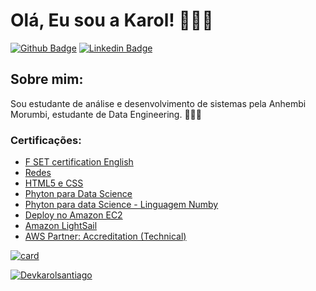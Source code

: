 # Olá, Eu sou a Karol! 👩🏻‍💻

[![Github Badge](https://img.shields.io/badge/-Github-000?style=flat-square&logo=Github&logoColor=white&link=https://github.com/Devkarolsantiago)](https://github.com/Devkarolsantiago)
[![Linkedin Badge](https://img.shields.io/badge/-LinkedIn-blue?style=flat-square&logo=Linkedin&logoColor=white&link=https://www.linkedin.com/in/)](https://www.linkedin.com/in/karolina-santiago-lopes)


## Sobre mim:
 Sou estudante de análise e desenvolvimento de sistemas pela Anhembi Morumbi, estudante de Data Engineering. 👨🏼‍🏫 
### Certificações:
- [F SET certification English](https://www.efset.org/cert/zkSj7j)
- [Redes](https://cursos.alura.com.br/certificate/770ae4b2-5d7d-4ba6-a383-6ce55d62ca59)
- [HTML5 e CSS](https://cursos.alura.com.br/certificate/d854870b-628a-4180-a32f-f75c20b23ae0)
- [Phyton para Data Science](https://cursos.alura.com.br/certificate/5bb97edc-923d-4add-90bb-f8a37f6fc4ac)
- [Phyton para data Science - Linguagem Numby](https://cursos.alura.com.br/certificate/adsantiagokarol/python-tipos-listas-numpy)
- [Deploy no Amazon EC2](https://cursos.alura.com.br/certificate/03217a20-4f49-480f-93ce-06411b5f7285)
- [Amazon LightSail](https://cursos.alura.com.br/certificate/af8e8266-8ed3-422e-9c4d-2cd64a2d6aad)
- [AWS Partner: Accreditation (Technical)](https://www.credly.com/badges/bdd84caa-95ab-4922-8f4a-74a106aef371?source=linked_in_profile)

[![card](https://github-readme-stats.vercel.app/api?username=Devkarolsantiago&theme=highcontrast&show_icons=true)](https://github.com/Devkarolsantiago/)

[![Devkarolsantiago](https://github-readme-stats.vercel.app/api/top-langs/?username=Devkarolsantiago&hide=html&layout=compact&theme=highcontrast)](https://github.com/Devkarolsantiago/) 
